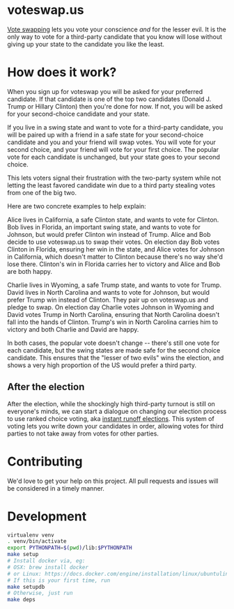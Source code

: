 # voteswap.us

[Vote swapping](https://en.wikipedia.org/wiki/Vote_pairing) lets you vote your
conscience *and* for the lesser evil. It is the only way to vote for a
third-party candidate that you know will lose without giving up your state
to the candidate you like the least.

# How does it work?

When you sign up for voteswap you will be asked for your preferred candidate.
If that candidate is one of the top two candidates (Donald J. Trump or Hillary
Clinton) then you're done for now. If not, you will be asked for your 
second-choice candidate and your state.

If you live in a swing state and want to vote for a third-party candidate, you
will be paired up with a friend in a safe state for your second-choice
candidate and you and your friend will swap votes. You will vote for your
second choice, and your friend will vote for your first choice. The popular vote
for each candidate is unchanged, but your state goes to your second choice.

This lets voters signal their frustration with the two-party system while not
letting the least favored candidate win due to a third party stealing votes
from one of the big two.

Here are two concrete examples to help explain:

Alice lives in California, a safe Clinton state, and wants to vote for Clinton.
Bob lives in Florida, an important swing state, and wants to vote for Johnson,
but would prefer Clinton win instead of Trump. Alice and Bob decide to use
voteswap.us to swap their votes. On election day Bob votes Clinton in Florida,
ensuring her win in the state, and Alice votes for Johnson in California, which
doesn't matter to Clinton because there's no way she'd lose there. Clinton's
win in Florida carries her to victory and Alice and Bob are both happy.

Charlie lives in Wyoming, a safe Trump state, and wants to vote for Trump.
David lives in North Carolina and wants to vote for Johnson, but would prefer
Trump win instead of Clinton. They pair up on voteswap.us and pledge to swap.
On election day Charlie votes Johnson in Wyoming and David votes Trump in
North Carolina, ensuring that North Carolina doesn't fall into the hands of
Clinton. Trump's win in North Carolina carries him to victory and both Charlie
and David are happy.

In both cases, the popular vote doesn't change -- there's still one vote for
each candidate, but the swing states are made safe for the second choice
candidate. This ensures that the "lesser of two evils" wins the election, and
shows a very high proportion of the US would prefer a third party.

## After the election

After the election, while the shockingly high third-party turnout is still on
everyone's minds, we can start a dialogue on changing our election process to
use ranked choice voting, aka [instant runoff elections](https://en.wikipedia.org/wiki/Instant-runoff_voting).
This system of voting lets you write down your candidates in order, allowing
votes for third parties to not take away from votes for other parties.

# Contributing

We'd love to get your help on this project. All pull requests and issues will
be considered in a timely manner.

# Development

```sh
virtualenv venv
. venv/bin/activate
export PYTHONPATH=$(pwd)/lib:$PYTHONPATH
make setup
# Install docker via, eg:
# OSX: brew install docker
# or Linux: https://docs.docker.com/engine/installation/linux/ubuntulinux/ (ugh)
# If this is your first time, run
make setupdb
# Otherwise, just run
make deps
```
